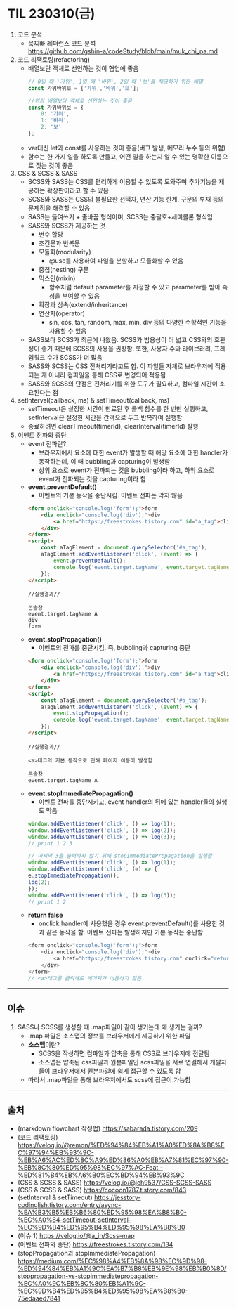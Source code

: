 # TIL 230310(금)
1. 코드 분석
    - 묵찌빠 레퍼런스 코드 분석    
        https://github.com/gshin-a/codeStudy/blob/main/muk_chi_pa.md
2. 코드 리팩토링(refactoring)
    - 배열보단 객체로 선언하는 것이 협업에 좋음
        ```javascript
        // 0일 때 '가위', 1일 때 '바위', 2일 때 '보'를 체크하기 위한 배열
        const 가위바위보 = ['가위','바위','보'];

        //위의 배열보다 객체로 선언하는 것이 좋음
        const 가위바위보 = {
            0: '가위',
            1: '바위',
            2: '보'
        };
        ```
    - var대신 let과 const를 사용하는 것이 좋음(버그 발생, 메모리 누수 등의 위험)
    - 함수는 한 가지 일을 하도록 만들고, 어떤 일을 하는지 알 수 있는 명확한 이름으로 짓는 것이 좋음
3. CSS & SCSS & SASS
    - SCSS와 SASS는 CSS를 편리하게 이용할 수 있도록 도와주며 추가기능을 제공하는 확장판이라고 할 수 있음
    - SCSS와 SASS는 CSS의 불필요한 선택자, 연산 기능 한계, 구문의 부재 등의 문제점을 해결할 수 있음
    - SASS는 들여쓰기 + 줄바꿈 형식이며, SCSS는 중괄호+세미콜론 형식임
    - SASS와 SCSS가 제공하는 것
        - 변수 할당
        - 조건문과 반복문
        - 모듈화(modularity)   
            - @use를 사용하여 파일을 분할하고 모듈화할 수 있음
        - 중첩(nesting) 구문
        - 믹스인(mixin)    
            - 함수처럼 default parameter를 지정할 수 있고 parameter를 받아 속성을 부여할 수 있음
        - 확장과 상속(extend/inheritance)
        - 연산자(operator)
            - sin, cos, tan, random, max, min, div 등의 다양한 수학적인 기능을 사용할 수 있음
    - SASS보다 SCSS가 최근에 나왔음. SCSS가 범용성이 더 넓고 CSS와의 호환성이 좋기 때문에 SCSS의 사용을 권장함. 또한, 사용자 수와 라이브러리, 프레임워크 수가 SCSS가 더 많음
    - SASS와 SCSS는 CSS 전처리기라고도 함. 이 파일들 자체로 브라우저에 적용되는 게 아니라 컴파일을 통해 CSS로 변경되어 적용됨
    - SASS와 SCSS의 단점은 전처리기를 위한 도구가 필요하고, 컴파일 시간이 소요된다는 점 
4. setInterval(callback, ms) & setTimeout(callback, ms)
    - setTimeout은 설정한 시간이 만료된 후 콜백 함수를 한 번만 실행하고, setInterval은 설정한 시간을 간격으로 두고 반복하여 실행함
    - 종료하려면 clearTimeout(timerId), clearInterval(timerId) 실행
5. 이벤트 전파와 중단
    - event 전파란?
        - 브라우저에서 요소에 대한 event가 발생할 때 해당 요소에 대한 handler가 동작하는데, 이 때 bubbling과 capturing이 발생함
        - 상위 요소로 event가 전파되는 것을 bubbling이라 하고, 하위 요소로 event가 전파되는 것을 capturing이라 함
    - **event.preventDefault()**
        - 이벤트의 기본 동작을 중단시킴. 이벤트 전파는 막지 않음
        ```html
        <form onclick="console.log('form');">form
            <div onclick="console.log('div');">div
                <a href="https://freestrokes.tistory.com" id="a_tag">click</a>
            </div>
        </form>
        <script>
            const aTagElement = document.querySelector('#a_tag');
            aTagElement.addEventListener('click', (event) => {
                event.preventDefault();
                console.log('event.target.tagName', event.target.tagName);
            });
        </script>
        ```
        ```
        //실행결과//
        
        콘솔창
        event.target.tagName A
        div
        form
        ```
    - **event.stopPropagation()**
        - 이벤트의 전파를 중단시킴. 즉, bubbling과 capturing 중단
        ```html
        <form onclick="console.log('form');">form
            <div onclick="console.log('div');">div
                <a href="https://freestrokes.tistory.com" id="a_tag">click</a>
            </div>
        </form>
        <script>
            const aTagElement = document.querySelector('#a_tag');
            aTagElement.addEventListener('click', (event) => {
                event.stopPropagation();
                console.log('event.target.tagName', event.target.tagName);
            });
        </script>
        ```
        ```
        //실행결과//

        <a>태그의 기본 동작으로 인해 페이지 이동이 발생함

        콘솔창
        event.target.tagName A
        ```
    - **event.stopImmediatePropagation()**
        - 이벤트 전파를 중단시키고, event handler의 뒤에 있는 handler들의 실행도 막음
        ```javascript
        window.addEventListener('click', () => log(1));
        window.addEventListener('click', () => log(2));
        window.addEventListener('click', () => log(3));
        // print 1 2 3
        ```
        ```javascript
        // 마지막 3을 출력하지 않기 위해 stopImmediatePropagation을 실행함
        window.addEventListener('click', () => log(1));
        window.addEventListener('click', (e) => {
        e.stopImmediatePropagation();
        log(2);
        });
        window.addEventListener('click', () => log(3));
        // print 1 2
        ```
    - **return false**
        - onclick handler에 사용했을 경우 event.preventDefault()를 사용한 것과 같은 동작을 함. 이벤트 전파는 발생하지만 기본 동작은 중단함
        ```javascript
        <form onclick="console.log('form');">form
            <div onclick="console.log('div');">div
                <a href="https://freestrokes.tistory.com" onclick="return false;">click</a>
            </div>
        </form>
        // <a>태그를 클릭해도 페이지가 이동하지 않음
        ```
---
## 이슈  
1. SASS나 SCSS를 생성할 떄 .map파일이 같이 생기는데 왜 생기는 걸까?
    - .map 파일은 소스맵의 정보를 브라우저에게 제공하기 위한 파일
    - **소스맵**이란?
        - SCSS을 작성하면 컴파일과 압축을 통해 CSS로 브라우저에 전달됨
        - 소스맵은 압축된 css파일과 원본파일인 scss파일을 서로 연결해서 개발자들이 브라우저에서 원본파일에 쉽게 접근할 수 있도록 함
    - 따라서 .map파일을 통해 브라우저에서도 scss에 접근이 가능함
---
## 출처
- (markdown flowchart 작성법) https://sabarada.tistory.com/209
- (코드 리팩토링) https://velog.io/@remon/%ED%94%84%EB%A1%A0%ED%8A%B8%EC%97%94%EB%93%9C-%EB%A6%AC%ED%8C%A9%ED%86%A0%EB%A7%81%EC%97%90-%EB%8C%80%ED%95%98%EC%97%AC-Feat.-%ED%81%B4%EB%A6%B0%EC%BD%94%EB%93%9C
- (CSS & SCSS & SASS) https://velog.io/@jch9537/CSS-SCSS-SASS
- (CSS & SCSS & SASS) https://cocoon1787.tistory.com/843
- (setInterval & setTimeout) https://jesstory-codinglish.tistory.com/entry/async-%EA%B3%B5%EB%B6%80%ED%95%98%EA%B8%B0-%EC%A0%84-setTimeout-setInterval-%EC%9D%B4%ED%95%B4%ED%95%98%EA%B8%B0
- (이슈 1) https://velog.io/@a_in/Scss-map
- (이벤트 전파와 중단) https://freestrokes.tistory.com/134
- (stopPropagation과 stopImmediatePropagation) https://medium.com/%EC%98%A4%EB%8A%98%EC%9D%98-%ED%94%84%EB%A1%9C%EA%B7%B8%EB%9E%98%EB%B0%8D/stoppropagation-vs-stopimmediatepropagation-%EC%A0%9C%EB%8C%80%EB%A1%9C-%EC%9D%B4%ED%95%B4%ED%95%98%EA%B8%B0-75edaaed7841